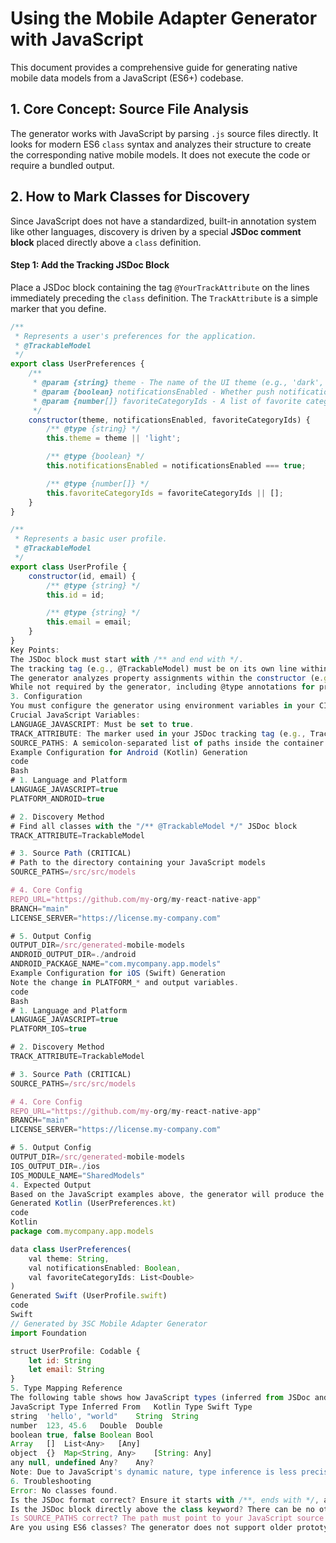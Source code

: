 ﻿# Using the Mobile Adapter Generator with JavaScript

This document provides a comprehensive guide for generating native mobile data models from a JavaScript (ES6+) codebase.

## 1. Core Concept: Source File Analysis

The generator works with JavaScript by parsing `.js` source files directly. It looks for modern ES6 `class` syntax and analyzes their structure to create the corresponding native mobile models. It does not execute the code or require a bundled output.

## 2. How to Mark Classes for Discovery

Since JavaScript does not have a standardized, built-in annotation system like other languages, discovery is driven by a special **JSDoc comment block** placed directly above a `class` definition.

#### Step 1: Add the Tracking JSDoc Block
Place a JSDoc block containing the tag `@YourTrackAttribute` on the lines immediately preceding the `class` definition. The `TrackAttribute` is a simple marker that you define.

```javascript
/**
 * Represents a user's preferences for the application.
 * @TrackableModel
 */
export class UserPreferences {
    /**
     * @param {string} theme - The name of the UI theme (e.g., 'dark', 'light').
     * @param {boolean} notificationsEnabled - Whether push notifications are enabled.
     * @param {number[]} favoriteCategoryIds - A list of favorite category IDs.
     */
    constructor(theme, notificationsEnabled, favoriteCategoryIds) {
        /** @type {string} */
        this.theme = theme || 'light';

        /** @type {boolean} */
        this.notificationsEnabled = notificationsEnabled === true;

        /** @type {number[]} */
        this.favoriteCategoryIds = favoriteCategoryIds || [];
    }
}

/**
 * Represents a basic user profile.
 * @TrackableModel
 */
export class UserProfile {
    constructor(id, email) {
        /** @type {string} */
        this.id = id;

        /** @type {string} */
        this.email = email;
    }
}
Key Points:
The JSDoc block must start with /** and end with */.
The tracking tag (e.g., @TrackableModel) must be on its own line within the block.
The generator analyzes property assignments within the constructor (e.g., this.theme = ...) to discover properties.
While not required by the generator, including @type annotations for properties is a highly recommended best practice as it improves the accuracy of type inference.
3. Configuration
You must configure the generator using environment variables in your CI/CD pipeline.
Crucial JavaScript Variables:
LANGUAGE_JAVASCRIPT: Must be set to true.
TRACK_ATTRIBUTE: The marker used in your JSDoc tracking tag (e.g., TrackableModel).
SOURCE_PATHS: A semicolon-separated list of paths inside the container where your .js source files are located.
Example Configuration for Android (Kotlin) Generation
code
Bash
# 1. Language and Platform
LANGUAGE_JAVASCRIPT=true
PLATFORM_ANDROID=true

# 2. Discovery Method
# Find all classes with the "/** @TrackableModel */" JSDoc block
TRACK_ATTRIBUTE=TrackableModel

# 3. Source Path (CRITICAL)
# Path to the directory containing your JavaScript models
SOURCE_PATHS=/src/src/models

# 4. Core Config
REPO_URL="https://github.com/my-org/my-react-native-app"
BRANCH="main"
LICENSE_SERVER="https://license.my-company.com"

# 5. Output Config
OUTPUT_DIR=/src/generated-mobile-models
ANDROID_OUTPUT_DIR=./android
ANDROID_PACKAGE_NAME="com.mycompany.app.models"
Example Configuration for iOS (Swift) Generation
Note the change in PLATFORM_* and output variables.
code
Bash
# 1. Language and Platform
LANGUAGE_JAVASCRIPT=true
PLATFORM_IOS=true

# 2. Discovery Method
TRACK_ATTRIBUTE=TrackableModel

# 3. Source Path (CRITICAL)
SOURCE_PATHS=/src/src/models

# 4. Core Config
REPO_URL="https://github.com/my-org/my-react-native-app"
BRANCH="main"
LICENSE_SERVER="https://license.my-company.com"

# 5. Output Config
OUTPUT_DIR=/src/generated-mobile-models
IOS_OUTPUT_DIR=./ios
IOS_MODULE_NAME="SharedModels"
4. Expected Output
Based on the JavaScript examples above, the generator will produce the following files.
Generated Kotlin (UserPreferences.kt)
code
Kotlin
package com.mycompany.app.models

data class UserPreferences(
    val theme: String,
    val notificationsEnabled: Boolean,
    val favoriteCategoryIds: List<Double>
)
Generated Swift (UserProfile.swift)
code
Swift
// Generated by 3SC Mobile Adapter Generator
import Foundation

struct UserProfile: Codable {
    let id: String
    let email: String
}
5. Type Mapping Reference
The following table shows how JavaScript types (inferred from JSDoc and default values) are mapped to their Kotlin and Swift equivalents.
JavaScript Type	Inferred From	Kotlin Type	Swift Type
string	'hello', "world"	String	String
number	123, 45.6	Double	Double
boolean	true, false	Boolean	Bool
Array	[]	List<Any>	[Any]
object	{}	Map<String, Any>	[String: Any]
any	null, undefined	Any?	Any?
Note: Due to JavaScript's dynamic nature, type inference is less precise than with statically-typed languages. Using JSDoc @type annotations is strongly recommended to improve accuracy. For complex or project-specific types, use CUSTOM_TYPE_MAPPINGS.
6. Troubleshooting
Error: No classes found.
Is the JSDoc format correct? Ensure it starts with /**, ends with */, and the @YourTrackAttribute is on its own line.
Is the JSDoc block directly above the class keyword? There can be no other code or comments between the closing */ and the class keyword.
Is SOURCE_PATHS correct? The path must point to your JavaScript source directory within the container's /src volume mount.
Are you using ES6 classes? The generator does not support older prototype-based "classes".